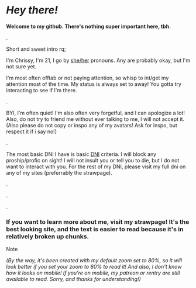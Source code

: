 # ***Hey there!***

**Welcome to my github. There's nothing super important here, tbh.**

.

Short and sweet intro rq; 

I'm Chrissy, I'm 21, I go by [she/her](https://en.pronouns.page/@Chrissybeans) pronouns. Any are probably okay, but I'm not sure yet. 

I'm most often offtab or not paying attention, so whisp to int/get my attention most of the time. My status is always set to away! You gotta try interacting to see if I'm there.

.

BYI, I'm often quiet! I'm also often very forgetful, and I can apologize a lot! Also, do not try to friend me without ever talking to me, I will not accept it. (Also please do not copy or inspo any of my avatars! Ask for inspo, but respect it if i say no!)

.

The most basic DNI I have is basic [DNI](https://dni-criteria.carrd.co/) criteria. I will block any proship/profic on sight! I will not insult you or tell you to die, but I do not want to interact with you. For the rest of my DNI, please visit my full dni on any of my sites (preferrably the strawpage).

.

.

.

### If you want to learn more about me, visit my strawpage! It's the best looking site, and the text is easier to read because it's in relatively broken up chunks. 

>[!NOTE]
*(By the way, it's been created with my default zoom set to 80%, so it will look better if you set your zoom to 80% to read it! And also, I don't know how it looks on mobile! If you're on mobile, my patreon or rentry are still available to read. Sorry, and thanks for understanding!)*
